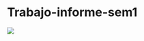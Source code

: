 # Trabajo-informe-sem1
<html>
	<img src="https://images.unsplash.com/photo-1535378917042-10a22c95931a">
</html>
